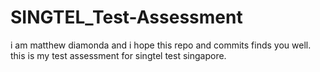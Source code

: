 # SINGTEL_Test-Assessment
i am matthew diamonda and i hope this repo and commits finds you well. this is my test assessment for singtel test singapore.  
